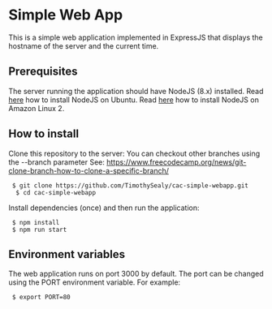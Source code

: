 # Simple Web App
This is a simple web application implemented in ExpressJS that displays the
hostname of the server and the current time.

## Prerequisites
The server running the application should have NodeJS (8.x) installed.
Read [here](https://tecadmin.net/install-latest-nodejs-npm-on-ubuntu/) how to install NodeJS on Ubuntu.
Read [here](https://techviewleo.com/how-to-install-mongodb-on-amazon-linux/) how to install NodeJS on Amazon Linux 2.



## How to install
Clone this repository to the server:
You can checkout other branches using the --branch <name of branch> parameter
See: https://www.freecodecamp.org/news/git-clone-branch-how-to-clone-a-specific-branch/
```
 $ git clone https://github.com/TimothySealy/cac-simple-webapp.git
  $ cd cac-simple-webapp
```
Install dependencies (once) and then run the application:
```
 $ npm install
 $ npm run start
```

## Environment variables
The web application runs on port 3000 by default.
The port can be changed using the PORT environment variable.
For example:
```
 $ export PORT=80
```
